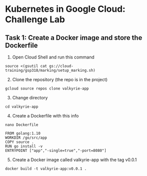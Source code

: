# Kubernetes in Google Cloud: Challenge Lab
## Task 1: Create a Docker image and store the Dockerfile
1. Open Cloud Shell and run this command
```
source <(gsutil cat gs://cloud-training/gsp318/marking/setup_marking.sh)
```
2. Clone the repository (the repo is in the project)
```
gcloud source repos clone valkyrie-app
```
3. Change directory
```
cd valkyrie-app
```
4. Create a Dockerfile with this info
```
nano Dockerfile
```
```
FROM golang:1.10
WORKDIR /go/src/app
COPY source .
RUN go install -v
ENTRYPOINT ["app","-single=true","-port=8080"]
```
5. Create a Docker image called valkyrie-app with the tag v0.0.1
```
docker build -t valkyrie-app:v0.0.1 .
```
